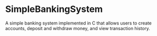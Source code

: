 # SimpleBankingSystem
A simple banking system implemented in C that allows users to create accounts, deposit and withdraw money, and view transaction history.
